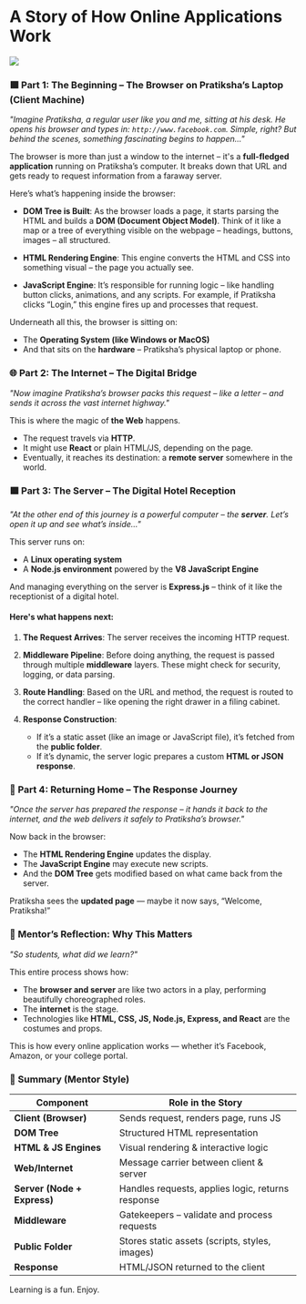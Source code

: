 # **A Story of How Online Applications Work**

<img src="//Images/howrequest.jpg" />

### 🟩 Part 1: The Beginning – The Browser on Pratiksha’s Laptop (Client Machine)

*"Imagine Pratiksha, a regular user like you and me, sitting at his desk. He opens his browser and types in: `http://www.facebook.com`. Simple, right? But behind the scenes, something fascinating begins to happen..."*

The browser is more than just a window to the internet – it's a **full-fledged application** running on Pratiksha’s computer. It breaks down that URL and gets ready to request information from a faraway server.

Here’s what’s happening inside the browser:

* **DOM Tree is Built**: As the browser loads a page, it starts parsing the HTML and builds a **DOM (Document Object Model)**. Think of it like a map or a tree of everything visible on the webpage – headings, buttons, images – all structured.

* **HTML Rendering Engine**: This engine converts the HTML and CSS into something visual – the page you actually see.

* **JavaScript Engine**: It’s responsible for running logic – like handling button clicks, animations, and any scripts. For example, if Pratiksha clicks “Login,” this engine fires up and processes that request.

Underneath all this, the browser is sitting on:

* The **Operating System (like Windows or MacOS)**
* And that sits on the **hardware** – Pratiksha’s physical laptop or phone.

### 🌐 Part 2: The Internet – The Digital Bridge

*"Now imagine Pratiksha’s browser packs this request – like a letter – and sends it across the vast internet highway."*

This is where the magic of **the Web** happens.

* The request travels via **HTTP**.
* It might use **React** or plain HTML/JS, depending on the page.
* Eventually, it reaches its destination: a **remote server** somewhere in the world.


### 🟪 Part 3: The Server – The Digital Hotel Reception

*"At the other end of this journey is a powerful computer – the **server**. Let’s open it up and see what’s inside..."*

This server runs on:

* A **Linux operating system**
* A **Node.js environment** powered by the **V8 JavaScript Engine**

And managing everything on the server is **Express.js** – think of it like the receptionist of a digital hotel.

#### Here's what happens next:

1. **The Request Arrives**: The server receives the incoming HTTP request.
2. **Middleware Pipeline**: Before doing anything, the request is passed through multiple **middleware** layers. These might check for security, logging, or data parsing.
3. **Route Handling**: Based on the URL and method, the request is routed to the correct handler – like opening the right drawer in a filing cabinet.
4. **Response Construction**:

   * If it’s a static asset (like an image or JavaScript file), it’s fetched from the **public folder**.
   * If it’s dynamic, the server logic prepares a custom **HTML or JSON response**.

### 🔁 Part 4: Returning Home – The Response Journey

*"Once the server has prepared the response – it hands it back to the internet, and the web delivers it safely to Pratiksha’s browser."*

Now back in the browser:

* The **HTML Rendering Engine** updates the display.
* The **JavaScript Engine** may execute new scripts.
* And the **DOM Tree** gets modified based on what came back from the server.

Pratiksha sees the **updated page** — maybe it now says, “Welcome, Pratiksha!”

### 🧠 Mentor’s Reflection: Why This Matters

*"So students, what did we learn?"*

This entire process shows how:

* The **browser and server** are like two actors in a play, performing beautifully choreographed roles.
* The **internet** is the stage.
* Technologies like **HTML, CSS, JS, Node.js, Express, and React** are the costumes and props.

This is how every online application works — whether it’s Facebook, Amazon, or your college portal.

### 📌 Summary (Mentor Style)

| Component                   | Role in the Story                                 |
| --------------------------- | ------------------------------------------------- |
| **Client (Browser)**        | Sends request, renders page, runs JS              |
| **DOM Tree**                | Structured HTML representation                    |
| **HTML & JS Engines**       | Visual rendering & interactive logic              |
| **Web/Internet**            | Message carrier between client & server           |
| **Server (Node + Express)** | Handles requests, applies logic, returns response |
| **Middleware**              | Gatekeepers – validate and process requests       |
| **Public Folder**           | Stores static assets (scripts, styles, images)    |
| **Response**                | HTML/JSON returned to the client                  |


Learning is a fun. 
Enjoy.
